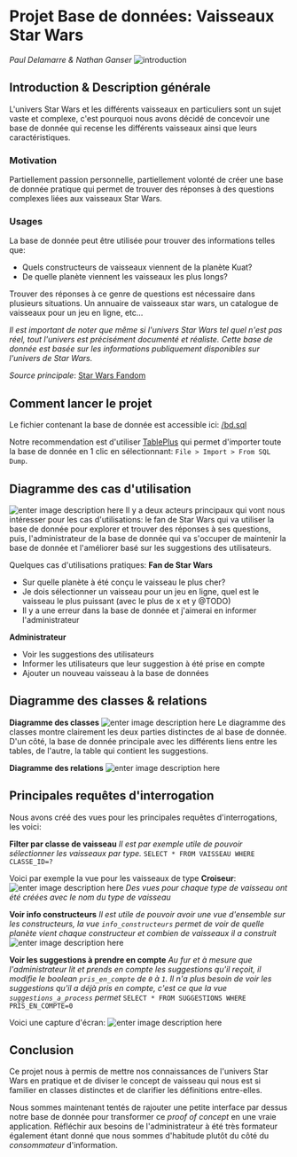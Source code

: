 # Projet Base de données: Vaisseaux Star Wars
*Paul Delamarre & Nathan Ganser*
![introduction](https://siasky.net/3AHevumGMD0L17Q1cJMvtX8GJ6CAG4_Bj81DxSwI2yLaEA)

## Introduction & Description générale
L'univers Star Wars et les différents vaisseaux en particuliers sont un sujet vaste et complexe, c'est pourquoi nous avons décidé de concevoir une base de donnée qui recense les différents vaisseaux ainsi que leurs caractéristiques.

### Motivation
Partiellement passion personnelle, partiellement volonté de créer une base de donnée pratique qui permet de trouver des réponses à des questions complexes liées aux vaisseaux Star Wars. 

### Usages
La base de donnée peut être utilisée pour trouver des informations telles que:
- Quels constructeurs de vaisseaux viennent de la planète Kuat?
- De quelle planète viennent les vaisseaux les plus longs? 

Trouver des réponses à ce genre de questions est nécessaire dans plusieurs situations. Un annuaire de vaisseaux star wars, un catalogue de vaisseaux pour un jeu en ligne, etc... 

*Il est important de noter que même si l'univers Star Wars tel quel n'est pas réel, tout l'univers est précisément documenté et réaliste. Cette base de donnée est basée sur les informations publiquement disponibles sur l'univers de Star Wars.*

*Source principale*: [Star Wars Fandom](https://starwars.fandom.com/wiki/Main_Page)

## Comment lancer le projet
Le fichier contenant la base de donnée est accessible ici: [/bd.sql](/bd.sql)

Notre recommendation est d'utiliser [TablePlus](https://tableplus.com/) qui permet d'importer toute la base de donnée en 1 clic en sélectionnant: `File > Import > From SQL Dump`.

## Diagramme des cas d'utilisation
![enter image description here](https://siasky.net/XAGYC5IHJ1v5TlQpCgbYr0yP7z9YjWjtac3nbizrJWaOPg)
Il y a deux acteurs principaux qui vont nous intéresser pour les cas d'utilisations: le fan de Star Wars qui va utiliser la base de donnée pour explorer et trouver des réponses à ses questions, puis, l'administrateur de la base de donnée qui va s'occuper de maintenir la base de donnée et l'améliorer basé sur les suggestions des utilisateurs. 

Quelques cas d'utilisations pratiques: 
**Fan de Star Wars**
- Sur quelle planète à été conçu le vaisseau le plus cher?
- Je dois sélectionner un vaisseau pour un jeu en ligne, quel est le vaisseau le plus puissant (avec le plus de x et y @TODO)
- Il y a une erreur dans la base de donnée et j'aimerai en informer l'administrateur

**Administrateur**
- Voir les suggestions des utilisateurs 
- Informer les utilisateurs que leur suggestion à été prise en compte
- Ajouter un nouveau vaisseau à la base de données
## Diagramme des classes & relations
**Diagramme des classes**
![enter image description here](https://siasky.net/HAHKGfAmD0UR1Dt6aMEgdRAhQhIG06xn6e4Scx_HVJmKeg)
Le diagramme des classes montre clairement les deux parties distinctes de al base de donnée. D'un côté, la base de donnée principale avec les différents liens entre les tables, de l'autre, la table qui contient les suggestions. 

**Diagramme des relations**
![enter image description here](https://siasky.net/nADKwBdkhBpd7Kj4DbPoi_fYhiMlcCHtCrHmqseeMj5T1w)

## Principales requêtes d'interrogation
Nous avons créé des vues pour les principales requêtes d'interrogations, les voici: 

**Filter par classe de vaisseau**
*Il est par exemple utile de pouvoir sélectionner les vaisseaux par type.*
`SELECT * FROM VAISSEAU WHERE CLASSE_ID=?`

Voici par exemple la vue pour les vaisseaux de type **Croiseur**:
![enter image description here](https://siasky.net/JAABdeLOoC2Wqv7H5vMfYP4jkYGOJqtdVTqFjivyvA8P9g)
*Des vues pour chaque type de vaisseau ont été créées avec le nom du type de vaisseau* 

**Voir info constructeurs**
*Il est utile de pouvoir avoir une vue d'ensemble sur les constructeurs, la vue `info_constructeurs` permet de voir de quelle planète vient chaque constructeur et combien de vaisseaux il a construit*
![enter image description here](https://siasky.net/LAAiNcsVKyUA0jaBYx5RvQUg0ZsZtZ8xf4sOeq1oPfj3zA)

**Voir les suggestions à prendre en compte**
*Au fur et à mesure que l'administrateur lit et prends en compte les suggestions qu'il reçoit, il modifie le boolean `pris_en_compte` de `0` à `1`. Il n'a plus besoin de voir les suggestions qu'il a déjà pris en compte, c'est ce que la vue `suggestions_a_process` permet*
`SELECT * FROM SUGGESTIONS WHERE PRIS_EN_COMPTE=0`

Voici une capture d'écran:
![enter image description here](https://siasky.net/KAAjhPaZ6ED88dKg7pZA588ttRfBhIu9gM9o4X-1WzQrWg)

## Conclusion
Ce projet nous à permis de mettre nos connaissances de l'univers Star Wars en pratique et de diviser le concept de vaisseau qui nous est si familier en classes distinctes et de clarifier les définitions entre-elles. 

Nous sommes maintenant tentés de rajouter une petite interface par dessus notre base de donnée pour transformer ce *proof of concept* en une vraie application. Réfléchir aux besoins de l'administrateur à été très formateur également étant donné que nous sommes d'habitude plutôt du côté du *consommateur* d'information. 